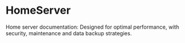 # HomeServer
Home server documentation: Designed for optimal performance, with security, maintenance and data backup strategies.
